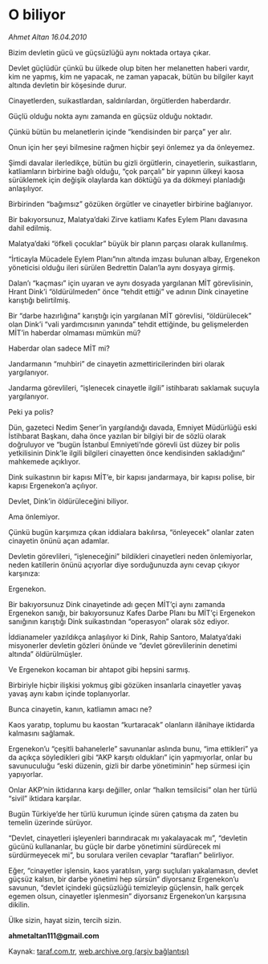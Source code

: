 # O biliyor

*Ahmet Altan 16.04.2010*

<div class="yazi"><p>Bizim devletin gücü ve güçsüzlüğü aynı noktada ortaya çıkar.</p>
<p>Devlet güçlüdür çünkü bu ülkede olup biten her melanetten haberi vardır, kim ne yapmış, kim ne yapacak, ne zaman yapacak, bütün bu bilgiler kayıt altında devletin bir köşesinde durur.</p>
<p>Cinayetlerden, suikastlardan, saldırılardan, örgütlerden haberdardır.</p>
<p>Güçlü olduğu nokta aynı zamanda en güçsüz olduğu noktadır.</p>
<p>Çünkü bütün bu melanetlerin içinde “kendisinden bir parça” yer alır.</p>
<p>Onun için her şeyi bilmesine rağmen hiçbir şeyi önlemez ya da önleyemez.</p>
<p>Şimdi davalar ilerledikçe, bütün bu gizli örgütlerin, cinayetlerin, suikastların, katliamların birbirine bağlı olduğu, “çok parçalı” bir yapının ülkeyi kaosa sürüklemek için değişik olaylarda kan döktüğü ya da dökmeyi planladığı anlaşılıyor.</p>
<p>Birbirinden “bağımsız” gözüken örgütler ve cinayetler birbirine bağlanıyor.</p>
<p>Bir bakıyorsunuz, Malatya’daki Zirve katliamı Kafes Eylem Planı davasına dahil edilmiş.</p>
<p>Malatya’daki “öfkeli çocuklar” büyük bir planın parçası olarak kullanılmış.</p>
<p>“İrticayla Mücadele Eylem Planı”nın altında imzası bulunan albay, Ergenekon yöneticisi olduğu ileri sürülen Bedrettin Dalan’la aynı dosyaya girmiş.</p>
<p>Dalan’ı “kaçması” için uyaran ve aynı dosyada yargılanan MİT görevlisinin, Hrant Dink’i “öldürülmeden” önce “tehdit ettiği” ve adının Dink cinayetine karıştığı belirtilmiş.</p>
<p>Bir “darbe hazırlığına” karıştığı için yargılanan MİT görevlisi, “öldürülecek” olan Dink’i “vali yardımcısının yanında” tehdit ettiğinde, bu gelişmelerden MİT’in haberdar olmaması mümkün mü?</p>
<p>Haberdar olan sadece MİT mi?</p>
<p>Jandarmanın “muhbiri” de cinayetin azmettiricilerinden biri olarak yargılanıyor.</p>
<p>Jandarma görevlileri, “işlenecek cinayetle ilgili” istihbaratı saklamak suçuyla yargılanıyor.</p>
<p>Peki ya polis?</p>
<p>Dün, gazeteci Nedim Şener’in yargılandığı davada, Emniyet Müdürlüğü eski İstihbarat Başkanı, daha önce yazılan bir bilgiyi bir de sözlü olarak doğruluyor ve “bugün İstanbul Emniyeti’nde görevli üst düzey bir polis yetkilisinin Dink’le ilgili bilgileri cinayetten önce kendisinden sakladığını” mahkemede açıklıyor.</p>
<p>Dink suikastının bir kapısı MİT’e, bir kapısı jandarmaya, bir kapısı polise, bir kapısı Ergenekon’a açılıyor.</p>
<p>Devlet, Dink’in öldürüleceğini biliyor.</p>
<p>Ama önlemiyor.</p>
<p>Çünkü bugün karşımıza çıkan iddialara bakılırsa, “önleyecek” olanlar zaten cinayetin önünü açan adamlar.</p>
<p>Devletin görevlileri, “işleneceğini” bildikleri cinayetleri neden önlemiyorlar, neden katillerin önünü açıyorlar diye sorduğunuzda aynı cevap çıkıyor karşınıza:</p>
<p>Ergenekon.</p>
<p>Bir bakıyorsunuz Dink cinayetinde adı geçen MİT’çi aynı zamanda Ergenekon sanığı, bir bakıyorsunuz Kafes Darbe Planı bu MİT’çi Ergenekon sanığının karıştığı Dink suikastından “operasyon” olarak söz ediyor.</p>
<p>İddianameler yazıldıkça anlaşılıyor ki Dink, Rahip Santoro, Malatya’daki misyonerler devletin gözleri önünde ve “devlet görevlilerinin denetimi altında” öldürülmüşler.</p>
<p>Ve Ergenekon kocaman bir ahtapot gibi hepsini sarmış.</p>
<p>Birbiriyle hiçbir ilişkisi yokmuş gibi gözüken insanlarla cinayetler yavaş yavaş aynı kabın içinde toplanıyorlar.</p>
<p>Bunca cinayetin, kanın, katliamın amacı ne?</p>
<p>Kaos yaratıp, toplumu bu kaostan “kurtaracak” olanların ilânihaye iktidarda kalmasını sağlamak.</p>
<p>Ergenekon’u “çeşitli bahanelerle” savunanlar aslında bunu, “ima ettikleri” ya da açıkça söyledikleri gibi “AKP karşıtı oldukları” için yapmıyorlar, onlar bu savunuculuğu “eski düzenin, gizli bir darbe yönetiminin” hep sürmesi için yapıyorlar.</p>
<p>Onlar AKP’nin iktidarına karşı değiller, onlar “halkın temsilcisi” olan her türlü “sivil” iktidara karşılar.</p>
<p>Bugün Türkiye’de her türlü kurumun içinde süren çatışma da zaten bu temelin üzerinde sürüyor.</p>
<p>“Devlet, cinayetleri işleyenleri barındıracak mı yakalayacak mı”, “devletin gücünü kullananlar, bu güçle bir darbe yönetimini sürdürecek mi sürdürmeyecek mi”, bu sorulara verilen cevaplar “tarafları” belirliyor.</p>
<p>Eğer, “cinayetler işlensin, kaos yaratılsın, yargı suçluları yakalamasın, devlet güçsüz kalsın, bir darbe yönetimi hep sürsün” diyorsanız Ergenekon’u savunun, “devlet içindeki güçsüzlüğü temizleyip güçlensin, halk gerçek egemen olsun, cinayetler işlenmesin” diyorsanız Ergenekon’un karşısına dikilin.</p>
<p>Ülke sizin, hayat sizin, tercih sizin.</p>
<p><b>ahmetaltan111@gmail.com</b></p></div>

Kaynak: [taraf.com.tr](http://www.taraf.com.tr:80/makale/10908.htm), [web.archive.org (arşiv bağlantısı)](http://web.archive.org/web/20100419140804/http://www.taraf.com.tr:80/makale/10908.htm)
